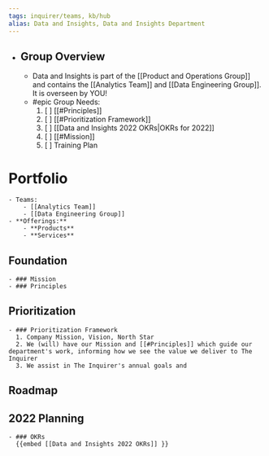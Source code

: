 ```yaml
---
tags: inquirer/teams, kb/hub
alias: Data and Insights, Data and Insights Department
---
```


- ## Group Overview
	- Data and Insights is part of the [[Product and Operations Group]] and contains the [[Analytics Team]] and [[Data Engineering Group]]. It is overseen by YOU!
	- #epic Group Needs:
	  1. [ ] [[#Principles]]
	  2. [ ] [[#Prioritization Framework]]
	  3. [ ] [[Data and Insights 2022 OKRs|OKRs for 2022]]
	  4. [ ] [[#Mission]]
	  5. [ ] Training Plan
# Portfolio
	- Teams:
		- [[Analytics Team]]
		- [[Data Engineering Group]]
	- **Offerings:**
		- **Products**
		- **Services**
## Foundation
	- ### Mission
	- ### Principles
## Prioritization
	- ### Prioritization Framework
	  1. Company Mission, Vision, North Star
	  2. We (will) have our Mission and [[#Principles]] which guide our department's work, informing how we see the value we deliver to The Inquirer
	  3. We assist in The Inquirer's annual goals and
## Roadmap
## 2022 Planning
	- ### OKRs
	  {{embed [[Data and Insights 2022 OKRs]] }}